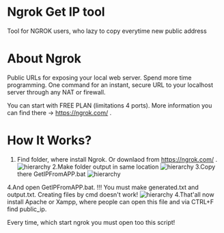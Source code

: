 # Ngrok Get IP tool
Tool for NGROK users, who lazy to copy everytime new public address

# About Ngrok
Public URLs for exposing your local web server.
Spend more time programming. One command for an instant, secure URL to your localhost server through any NAT or firewall.

You can start with FREE PLAN (limitations 4 ports). More information you can find there -> https://ngrok.com/ .

# How It Works?
1. Find folder, where install Ngrok. Or downlaod from https://ngrok.com/ .
![hierarchy](https://user-images.githubusercontent.com/40635601/83966430-7f384900-a8ba-11ea-93d2-7b3e76a3cf07.png)
2.Make folder output in same location
![hierarchy](https://user-images.githubusercontent.com/40635601/83966477-b9094f80-a8ba-11ea-9192-4262c9e03fb3.png)
3.Copy there GetIPFromAPP.bat
![hierarchy](https://user-images.githubusercontent.com/40635601/83966513-e1914980-a8ba-11ea-99b1-536a372e5a8a.png)

4.And open GetIPFromAPP.bat. !!! You must make generated.txt and output.txt. Creating files by cmd doesn't work!
![hierarchy](https://user-images.githubusercontent.com/40635601/83966640-99265b80-a8bb-11ea-874d-23ef5538fb9a.png)
4.That'all now install Apache or Xampp, where people can open this file and via CTRL+F find public_ip. 

Every time, which start ngrok you must open too this script!
